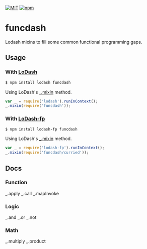 [![MIT](https://img.shields.io/npm/l/funcdash.svg?style=flat-square)](http://opensource.org/licenses/MIT)
[![npm](https://img.shields.io/npm/v/funcdash.svg?style=flat-square)](https://www.npmjs.com/package/funcdash)

# funcdash


Lodash mixins to fill some common functional programming gaps.

## Usage

### With [LoDash](https://github.com/lodash/lodash)

```bash
$ npm install lodash funcdash
```

Using LoDash's [_.mixin](https://lodash.com/docs#mixin) method.
```js
var _ = require('lodash').runInContext();
_.mixin(require('funcdash'));
```

### With [LoDash-fp](https://github.com/lodash/lodash-fp)

```bash
$ npm install lodash-fp funcdash
```

Using LoDash's [_.mixin](https://lodash.com/docs#mixin) method.
```js
var _ = require('lodash-fp').runInContext();
_.mixin(require('funcdash/curried'));
```

## Docs

### Function

\_.apply \_.call \_.mapInvoke

### Logic

\_.and \_.or \_.not

### Math

\_.multiply \_.product
